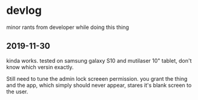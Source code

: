 # devlog

minor rants from developer while doing this thing

## 2019-11-30

kinda works. tested on samsung galaxy S10 and mutilaser 10" tablet, don't know which versin exactly.

Still need to tune the admin lock screeen permission. you grant the thing and the app, which simply
should never appear, stares it's blank screen to the user.